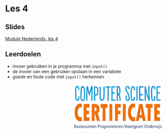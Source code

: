 # Les 4

## Slides

[Module Nederlands, les 4](https://slides.com/vhto/nederlands4)

## Leerdoelen

* invoer gebruiken in je programma met `input()`
* de invoer van een gebruiker opslaan in een variabele
* goede en foute code met `input()` herkennen

<img src="../../img/logoCSCert_10cm.jpg" align="right">
